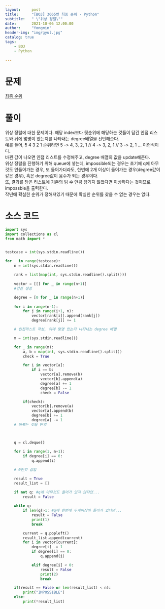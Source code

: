 ```yaml
---
layout:     post
title:      "[BOJ] 3665번 최종 순위 - Python"
subtitle:   " \"위상 정렬\""
date:       2021-10-06 12:00:00
author:     "Yongmin"
header-img: "img/gyul.jpg"
catalog: true
tags:
    - BOJ
    - Python
  
---
```


# 문제
[최종 순위](https://www.acmicpc.net/problem/3665)

# 풀이

위상 정렬에 대한 문제이다. 해당 index보다 뒷순위에 해당하는 것들이 담긴 인접 리스트와 뒤에 몇명이 있는지를 나타내는 degree배열을 선언해준다.  
예를 들어, 5 4 3 2 1 순위라면 5 -> 4, 3, 2, 1 // 4 -> 3, 2, 1 // 3 -> 2, 1 ... 이런식이다.  
바뀐 값이 나오면 인접 리스트를 수정해주고, degree 배열의 값을 update해준다.  
위상 정렬을 진행하기 위해 queue에 넣는데, impossible되는 경우는 초기에 q에 아무 것도 안들어가는 경우, 또 들어가더라도, 한번에 2개 이상이 들어가는 경우(degree값이 같은 경우), 혹은 degree값이 음수가 되는 경우이다.  
또, 결과를 담은 리스트에 기존의 팀 수 만큼 담기지 않았다면 이상하다는 것이므로 impossble을 출력한다.  
작년에 확실한 순위가 정해져있기 때문에 확실한 순위를 찾을 수 없는 경우는 없다.  
# 소스 코드

```python
import sys
import collections as cl
from math import *


testcase = int(sys.stdin.readline())

for _ in range(testcase):
    n = int(sys.stdin.readline())
    
    rank = list(map(int, sys.stdin.readline().split()))
    
    vector = [[] for _ in range(n+1)]
    #간선 생성

    degree = [0 for _ in range(n+1)]
    
    for i in range(n-1):
        for j in range(i+1, n):
            vector[rank[i]].append(rank[j])
            degree[rank[j]] += 1

    # 인접리스트 작성, 뒤에 몇명 있는지 나타내는 degree 배열

    m = int(sys.stdin.readline())

    for _ in range(m):
        a, b = map(int, sys.stdin.readline().split())
        check = True

        for i in vector[a]: 
            if i == b:
                vector[a].remove(b)
                vector[b].append(a)
                degree[a] += 1
                degree[b] -= 1
                check = False

        if(check):
            vector[b].remove(a)   
            vector[a].append(b) 
            degree[b] += 1
            degree[a] -= 1
    # 바뀌는 것을 반영

    

    q = cl.deque()
    
    for i in range(1, n+1):
        if degree[i] == 0:
            q.append(i)

    # 0인것 삽입

    result = True
    result_list = []

    if not q: #q에 아무것도 들어가 있지 않다면...
        result = False
    
    while q:
        if len(q)>1: #q에 한번에 두개이상이 들어가 있다면...
            result = False
            print(1)
            break

        current = q.popleft()
        result_list.append(current)
        for i in vector[current]:
            degree[i] -= 1
            if degree[i] == 0:
                q.append(i)

            elif degree[i] < 0:
                result = False
                print(2)
                break

    if(result == False or len(result_list) < n):
        print("IMPOSSIBLE")
    else:
        print(*result_list)



    
```
